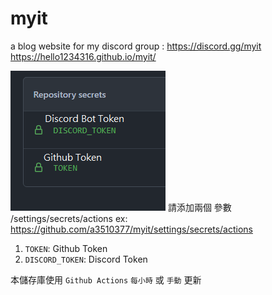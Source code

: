 # myit

a blog website for my discord group : https://discord.gg/myit
https://hello1234316.github.io/myit/

![](.github\style\img\config.png)
請添加兩個 參數 /settings/secrets/actions
ex: https://github.com/a3510377/myit/settings/secrets/actions

1. `TOKEN`: Github Token
2. `DISCORD_TOKEN`: Discord Token

本儲存庫使用 `Github Actions` `每小時` 或 `手動` 更新
